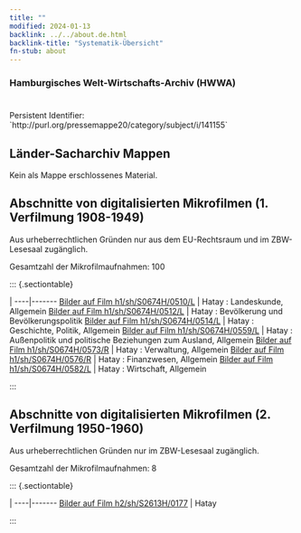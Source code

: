```yaml
---
title: ""
modified: 2024-01-13
backlink: ../../about.de.html
backlink-title: "Systematik-Übersicht"
fn-stub: about
---
```


### Hamburgisches Welt-Wirtschafts-Archiv (HWWA)

# 

<div class="hint">Persistent Identifier: `http://purl.org/pressemappe20/category/subject/i/141155`</div>







## Länder-Sacharchiv Mappen





Kein als Mappe erschlossenes Material.



<a id="filmsections" />

## Abschnitte von digitalisierten Mikrofilmen (1. Verfilmung 1908-1949)

<p>Aus urheberrechtlichen Gründen nur aus dem EU-Rechtsraum und im ZBW-Lesesaal zugänglich.</p>


<p>Gesamtzahl der Mikrofilmaufnahmen: 100</p>





::: {.sectiontable}

 | 
----|-------
<a class="btn" href="https://pm20.zbw.eu/film/h1/sh/S0674H/0510/L" rel="nofollow">Bilder auf Film h1/sh/S0674H/0510/L</a> | Hatay : Landeskunde, Allgemein
<a class="btn" href="https://pm20.zbw.eu/film/h1/sh/S0674H/0512/L" rel="nofollow">Bilder auf Film h1/sh/S0674H/0512/L</a> | Hatay : Bevölkerung und Bevölkerungspolitik
<a class="btn" href="https://pm20.zbw.eu/film/h1/sh/S0674H/0514/L" rel="nofollow">Bilder auf Film h1/sh/S0674H/0514/L</a> | Hatay : Geschichte, Politik, Allgemein
<a class="btn" href="https://pm20.zbw.eu/film/h1/sh/S0674H/0559/L" rel="nofollow">Bilder auf Film h1/sh/S0674H/0559/L</a> | Hatay : Außenpolitik und politische Beziehungen zum Ausland, Allgemein
<a class="btn" href="https://pm20.zbw.eu/film/h1/sh/S0674H/0573/R" rel="nofollow">Bilder auf Film h1/sh/S0674H/0573/R</a> | Hatay : Verwaltung, Allgemein
<a class="btn" href="https://pm20.zbw.eu/film/h1/sh/S0674H/0576/R" rel="nofollow">Bilder auf Film h1/sh/S0674H/0576/R</a> | Hatay : Finanzwesen, Allgemein
<a class="btn" href="https://pm20.zbw.eu/film/h1/sh/S0674H/0582/L" rel="nofollow">Bilder auf Film h1/sh/S0674H/0582/L</a> | Hatay : Wirtschaft, Allgemein


:::




## Abschnitte von digitalisierten Mikrofilmen (2. Verfilmung 1950-1960)

<p>Aus urheberrechtlichen Gründen nur im ZBW-Lesesaal zugänglich.</p>


<p>Gesamtzahl der Mikrofilmaufnahmen: 8</p>





::: {.sectiontable}

 | 
----|-------
<a class="btn" href="https://pm20.zbw.eu/film/h2/sh/S2613H/0177" rel="nofollow">Bilder auf Film h2/sh/S2613H/0177</a> | Hatay


:::
















